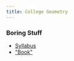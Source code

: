 ```yaml
---
title: College Geometry
---
```


### Boring Stuff

* [Syllabus](/pdf/classes/geom/geom-syllabus.pdf)
* ["Book"](/pdf/notes/geom.pdf)

<!-- ### Constructions -->

<!-- * [Segment Copy](/pdf/classes/geom/sketch/segment-copy-construction.gsp) -->
<!-- * [Angle Copy](/pdf/classes/geom/sketch/angle-copy-construction.gsp) -->
